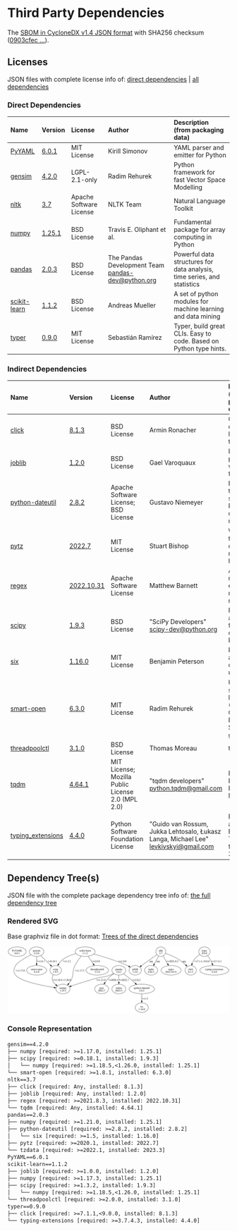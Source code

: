 # Third Party Dependencies

<!--[[[fill sbom_sha256()]]]-->
The [SBOM in CycloneDX v1.4 JSON format](https://git.sr.ht/~sthagen/limitys/blob/default/sbom/cdx.json) with SHA256 checksum ([0903cfec ...](https://git.sr.ht/~sthagen/limitys/blob/default/sbom/cdx.json.sha256 "sha256:0903cfecb21fc27cc9a3ace56d4e6c37fabe15e171d2b7358fb440bc7e48d16a")).
<!--[[[end]]] (checksum: 1b3a571aacf834deaef620a3591e7d14)-->
## Licenses 

JSON files with complete license info of: [direct dependencies](direct-dependency-licenses.json) | [all dependencies](all-dependency-licenses.json)

### Direct Dependencies

<!--[[[fill direct_dependencies_table()]]]-->
| Name                                       | Version                                               | License                 | Author                                              | Description (from packaging data)                                       |
|:-------------------------------------------|:------------------------------------------------------|:------------------------|:----------------------------------------------------|:------------------------------------------------------------------------|
| [PyYAML](https://pyyaml.org/)              | [6.0.1](https://pypi.org/project/PyYAML/6.0.1/)       | MIT License             | Kirill Simonov                                      | YAML parser and emitter for Python                                      |
| [gensim](http://radimrehurek.com/gensim)   | [4.2.0](https://pypi.org/project/gensim/4.2.0/)       | LGPL-2.1-only           | Radim Rehurek                                       | Python framework for fast Vector Space Modelling                        |
| [nltk](https://www.nltk.org/)              | [3.7](https://pypi.org/project/nltk/3.7/)             | Apache Software License | NLTK Team                                           | Natural Language Toolkit                                                |
| [numpy](https://www.numpy.org)             | [1.25.1](https://pypi.org/project/numpy/1.25.1/)      | BSD License             | Travis E. Oliphant et al.                           | Fundamental package for array computing in Python                       |
| [pandas](https://pandas.pydata.org)        | [2.0.3](https://pypi.org/project/pandas/2.0.3/)       | BSD License             | The Pandas Development Team <pandas-dev@python.org> | Powerful data structures for data analysis, time series, and statistics |
| [scikit-learn](http://scikit-learn.org)    | [1.1.2](https://pypi.org/project/scikit-learn/1.1.2/) | BSD License             | Andreas Mueller                                     | A set of python modules for machine learning and data mining            |
| [typer](https://github.com/tiangolo/typer) | [0.9.0](https://pypi.org/project/typer/0.9.0/)        | MIT License             | Sebastián Ramírez                                   | Typer, build great CLIs. Easy to code. Based on Python type hints.      |
<!--[[[end]]] (checksum: 5d76daea1d8a93d2f5a39610c7f490e6)-->

### Indirect Dependencies

<!--[[[fill indirect_dependencies_table()]]]-->
| Name                                                             | Version                                                    | License                                           | Author                                                                                | Description (from packaging data)                                                 |
|:-----------------------------------------------------------------|:-----------------------------------------------------------|:--------------------------------------------------|:--------------------------------------------------------------------------------------|:----------------------------------------------------------------------------------|
| [click](https://palletsprojects.com/p/click/)                    | [8.1.3](https://pypi.org/project/click/8.1.3/)             | BSD License                                       | Armin Ronacher                                                                        | Composable command line interface toolkit                                         |
| [joblib](https://joblib.readthedocs.io)                          | [1.2.0](https://pypi.org/project/joblib/1.2.0/)            | BSD License                                       | Gael Varoquaux                                                                        | Lightweight pipelining with Python functions                                      |
| [python-dateutil](https://github.com/dateutil/dateutil)          | [2.8.2](https://pypi.org/project/python-dateutil/2.8.2/)   | Apache Software License; BSD License              | Gustavo Niemeyer                                                                      | Extensions to the standard Python datetime module                                 |
| [pytz](http://pythonhosted.org/pytz)                             | [2022.7](https://pypi.org/project/pytz/2022.7/)            | MIT License                                       | Stuart Bishop                                                                         | World timezone definitions, modern and historical                                 |
| [regex](https://github.com/mrabarnett/mrab-regex)                | [2022.10.31](https://pypi.org/project/regex/2022.10.31/)   | Apache Software License                           | Matthew Barnett                                                                       | Alternative regular expression module, to replace re.                             |
| [scipy](https://scipy.org/)                                      | [1.9.3](https://pypi.org/project/scipy/1.9.3/)             | BSD License                                       | "SciPy Developers" <scipy-dev@python.org>                                             | Fundamental algorithms for scientific computing in Python                         |
| [six](https://github.com/benjaminp/six)                          | [1.16.0](https://pypi.org/project/six/1.16.0/)             | MIT License                                       | Benjamin Peterson                                                                     | Python 2 and 3 compatibility utilities                                            |
| [smart-open](https://github.com/piskvorky/smart_open)            | [6.3.0](https://pypi.org/project/smart-open/6.3.0/)        | MIT License                                       | Radim Rehurek                                                                         | Utils for streaming large files (S3, HDFS, GCS, Azure Blob Storage, gzip, bz2...) |
| [threadpoolctl](https://github.com/joblib/threadpoolctl)         | [3.1.0](https://pypi.org/project/threadpoolctl/3.1.0/)     | BSD License                                       | Thomas Moreau                                                                         | threadpoolctl                                                                     |
| [tqdm](https://tqdm.github.io)                                   | [4.64.1](https://pypi.org/project/tqdm/4.64.1/)            | MIT License; Mozilla Public License 2.0 (MPL 2.0) | "tqdm developers" <python.tqdm@gmail.com>                                             | Fast, Extensible Progress Meter                                                   |
| [typing_extensions](https://github.com/python/typing_extensions) | [4.4.0](https://pypi.org/project/typing_extensions/4.4.0/) | Python Software Foundation License                | "Guido van Rossum, Jukka Lehtosalo, Łukasz Langa, Michael Lee" <levkivskyi@gmail.com> | Backported and Experimental Type Hints for Python 3.7+                            |
<!--[[[end]]] (checksum: e7d1113613ca40da1233c60632b788f9)-->

## Dependency Tree(s)

JSON file with the complete package dependency tree info of: [the full dependency tree](package-dependency-tree.json)

### Rendered SVG

Base graphviz file in dot format: [Trees of the direct dependencies](package-dependency-tree.dot.txt)

<img src="./package-dependency-tree.svg" alt="Trees of the direct dependencies" title="Trees of the direct dependencies"/>

### Console Representation

<!--[[[fill dependency_tree_console_text()]]]-->
````console
gensim==4.2.0
├── numpy [required: >=1.17.0, installed: 1.25.1]
├── scipy [required: >=0.18.1, installed: 1.9.3]
│   └── numpy [required: >=1.18.5,<1.26.0, installed: 1.25.1]
└── smart-open [required: >=1.8.1, installed: 6.3.0]
nltk==3.7
├── click [required: Any, installed: 8.1.3]
├── joblib [required: Any, installed: 1.2.0]
├── regex [required: >=2021.8.3, installed: 2022.10.31]
└── tqdm [required: Any, installed: 4.64.1]
pandas==2.0.3
├── numpy [required: >=1.21.0, installed: 1.25.1]
├── python-dateutil [required: >=2.8.2, installed: 2.8.2]
│   └── six [required: >=1.5, installed: 1.16.0]
├── pytz [required: >=2020.1, installed: 2022.7]
└── tzdata [required: >=2022.1, installed: 2023.3]
PyYAML==6.0.1
scikit-learn==1.1.2
├── joblib [required: >=1.0.0, installed: 1.2.0]
├── numpy [required: >=1.17.3, installed: 1.25.1]
├── scipy [required: >=1.3.2, installed: 1.9.3]
│   └── numpy [required: >=1.18.5,<1.26.0, installed: 1.25.1]
└── threadpoolctl [required: >=2.0.0, installed: 3.1.0]
typer==0.9.0
├── click [required: >=7.1.1,<9.0.0, installed: 8.1.3]
└── typing-extensions [required: >=3.7.4.3, installed: 4.4.0]
````
<!--[[[end]]] (checksum: 325ea33ee8d957673b91eff5a0263fad)-->
